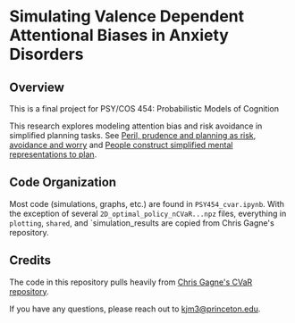 # Simulating Valence Dependent Attentional Biases in Anxiety Disorders

## Overview
This is a final project for PSY/COS 454: Probabilistic Models of Cognition

This research explores modeling attention bias and risk avoidance in simplified planning tasks. See [Peril, prudence and planning as risk, avoidance and worry](https://www.sciencedirect.com/science/article/abs/pii/S0022249621000857) and [People construct simplified mental representations to plan](https://www.nature.com/articles/s41586-022-04743-9).

## Code Organization

Most code (simulations, graphs, etc.) are found in `PSY454_cvar.ipynb`. With the exception of several `2D_optimal_policy_nCVaR...npz` files, everything in `plotting`, `shared`, and `simulation_results are copied from Chris Gagne's repository.


## Credits
The code in this repository pulls heavily from [Chris Gagne's CVaR repository](https://github.com/crgagne/cvar_jmathpsych_2021).

If you have any questions, please reach out to kjm3@princeton.edu.
